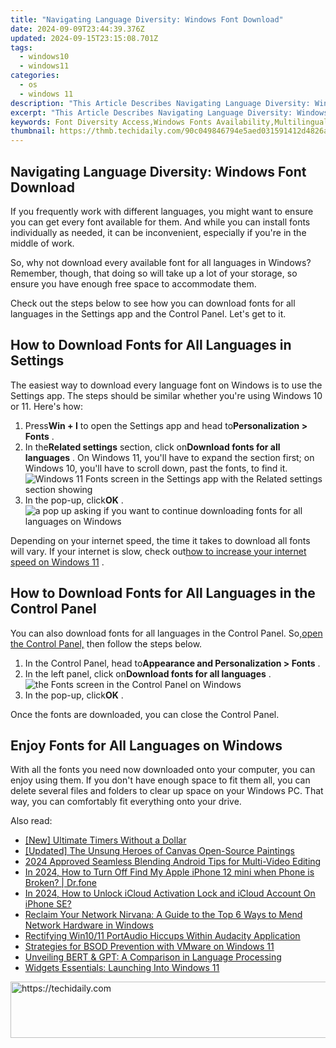 ```yaml
---
title: "Navigating Language Diversity: Windows Font Download"
date: 2024-09-09T23:44:39.376Z
updated: 2024-09-15T23:15:08.701Z
tags:
  - windows10
  - windows11
categories:
  - os
  - windows 11
description: "This Article Describes Navigating Language Diversity: Windows Font Download"
excerpt: "This Article Describes Navigating Language Diversity: Windows Font Download"
keywords: Font Diversity Access,Windows Fonts Availability,Multilingual Typography Tools,Global Text Compatibility Software,Language-Inclusive Font Solutions,Cross-Lingual Font Download,Inclusive Window's Font Selection
thumbnail: https://thmb.techidaily.com/90c049846794e5aed031591412d4826aac7c7bd6532c5bd0d695b676cbba88c9.jpg
---
```


## Navigating Language Diversity: Windows Font Download

 If you frequently work with different languages, you might want to ensure you can get every font available for them. And while you can install fonts individually as needed, it can be inconvenient, especially if you're in the middle of work.

 So, why not download every available font for all languages in Windows? Remember, though, that doing so will take up a lot of your storage, so ensure you have enough free space to accommodate them.

 Check out the steps below to see how you can download fonts for all languages in the Settings app and the Control Panel. Let's get to it.

## How to Download Fonts for All Languages in Settings

 The easiest way to download every language font on Windows is to use the Settings app. The steps should be similar whether you're using Windows 10 or 11\. Here's how:

1. Press**Win + I** to open the Settings app and head to**Personalization > Fonts** .
2. In the**Related settings** section, click on**Download fonts for all languages** . On Windows 11, you'll have to expand the section first; on Windows 10, you'll have to scroll down, past the fonts, to find it.  
![Windows 11 Fonts screen in the Settings app with the Related settings section showing](https://static1.makeuseofimages.com/wordpress/wp-content/uploads/2023/03/windows-11-personalization-fonts-related-settings.jpg)
3. In the pop-up, click**OK** .  
![a pop up asking if you want to continue downloading fonts for all languages on Windows](https://static1.makeuseofimages.com/wordpress/wp-content/uploads/2023/03/popup-donwnload-all-fonts-windows-11.jpg)

 Depending on your internet speed, the time it takes to download all fonts will vary. If your internet is slow, check out[how to increase your internet speed on Windows 11](https://www.makeuseof.com/windows-11-increase-internet-speed/) .

## How to Download Fonts for All Languages in the Control Panel

 You can also download fonts for all languages in the Control Panel. So,[open the Control Panel,](https://www.makeuseof.com/windows-open-control-panel/) then follow the steps below.

1. In the Control Panel, head to**Appearance and Personalization > Fonts** .
2. In the left panel, click on**Download fonts for all languages** .  
![the Fonts screen in the Control Panel on Windows](https://static1.makeuseofimages.com/wordpress/wp-content/uploads/2023/03/fonts-control-panel-windows.jpg)
3. In the pop-up, click**OK** .

Once the fonts are downloaded, you can close the Control Panel.

## Enjoy Fonts for All Languages on Windows

 With all the fonts you need now downloaded onto your computer, you can enjoy using them. If you don't have enough space to fit them all, you can delete several files and folders to clear up space on your Windows PC. That way, you can comfortably fit everything onto your drive.

<ins class="adsbygoogle"
     style="display:block"
     data-ad-format="autorelaxed"
     data-ad-client="ca-pub-7571918770474297"
     data-ad-slot="1223367746"></ins>

<ins class="adsbygoogle"
     style="display:block"
     data-ad-client="ca-pub-7571918770474297"
     data-ad-slot="8358498916"
     data-ad-format="auto"
     data-full-width-responsive="true"></ins>

<span class="atpl-alsoreadstyle">Also read:</span>
<div><ul>
<li><a href="https://some-approaches.techidaily.com/new-ultimate-timers-without-a-dollar/"><u>[New] Ultimate Timers Without a Dollar</u></a></li>
<li><a href="https://some-skills.techidaily.com/updated-the-unsung-heroes-of-canvas-open-source-paintings/"><u>[Updated] The Unsung Heroes of Canvas Open-Source Paintings</u></a></li>
<li><a href="https://extra-skills.techidaily.com/2024-approved-seamless-blending-android-tips-for-multi-video-editing/"><u>2024 Approved Seamless Blending Android Tips for Multi-Video Editing</u></a></li>
<li><a href="https://iphone-unlock.techidaily.com/in-2024-how-to-turn-off-find-my-apple-iphone-12-mini-when-phone-is-broken-drfone-by-drfone-ios/"><u>In 2024, How to Turn Off Find My Apple iPhone 12 mini when Phone is Broken? | Dr.fone</u></a></li>
<li><a href="https://activate-lock.techidaily.com/in-2024-how-to-unlock-icloud-activation-lock-and-icloud-account-on-iphone-se-by-drfone-ios/"><u>In 2024, How to Unlock iCloud Activation Lock and iCloud Account On iPhone SE?</u></a></li>
<li><a href="https://win11-tips.techidaily.com/reclaim-your-network-nirvana-a-guide-to-the-top-6-ways-to-mend-network-hardware-in-windows/"><u>Reclaim Your Network Nirvana: A Guide to the Top 6 Ways to Mend Network Hardware in Windows</u></a></li>
<li><a href="https://windows11.techidaily.com/rectifying-win1011-portaudio-hiccups-within-audacity-application/"><u>Rectifying Win10/11 PortAudio Hiccups Within Audacity Application</u></a></li>
<li><a href="https://windows11.techidaily.com/strategies-for-bsod-prevention-with-vmware-on-windows-11/"><u>Strategies for BSOD Prevention with VMware on Windows 11</u></a></li>
<li><a href="https://tech-savvy.techidaily.com/unveiling-bert-and-gpt-a-comparison-in-language-processing/"><u>Unveiling BERT & GPT: A Comparison in Language Processing</u></a></li>
<li><a href="https://windows11.techidaily.com/widgets-essentials-launching-into-windows-11/"><u>Widgets Essentials: Launching Into Windows 11</u></a></li>
</ul></div>

<!-- affiliate ads begin -->
<a href="https://aidotcom.pxf.io/c/5597632/2134501/19576" target="_top" id="2134501">
  <img src="//a.impactradius-go.com/display-ad/19576-2134501" border="0" alt="https://techidaily.com" width="640" height="90"/>
</a>
<img height="0" width="0" src="https://aidotcom.pxf.io/i/5597632/2134501/19576" style="position:absolute;visibility:hidden;" border="0" />
<!-- affiliate ads end -->

